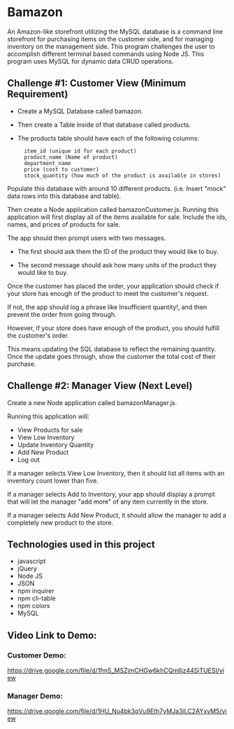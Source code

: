 # Bamazon
An Amazon-like storefront utilizing the MySQL database is a command line storefront for purchasing items on the customer side, and for managing inventory on the management side. This program challenges the user to accomplish different terminal based commands using Node JS. This program uses MySQL for dynamic data CRUD operations.



## Challenge #1: Customer View (Minimum Requirement)

- Create a MySQL Database called bamazon.
- Then create a Table inside of that database called products.
- The products table should have each of the following columns:

        item_id (unique id for each product)
        product_name (Name of product)
        department_name
        price (cost to customer)
        stock_quantity (how much of the product is available in stores)



Populate this database with around 10 different products. (i.e. Insert "mock" data rows into this database and table).

Then create a Node application called bamazonCustomer.js. Running this application will first display all of the items available for sale. Include the ids, names, and prices of products for sale.

The app should then prompt users with two messages.

- The first should ask them the ID of the product they would like to buy.

- The second message should ask how many units of the product they would like to buy.



Once the customer has placed the order, your application should check if your store has enough of the product to meet the customer's request.

If not, the app should log a phrase like Insufficient quantity!, and then prevent the order from going through.


However, if your store does have enough of the product, you should fulfill the customer's order.


This means updating the SQL database to reflect the remaining quantity.
Once the update goes through, show the customer the total cost of their purchase.

## Challenge #2: Manager View (Next Level)

Create a new Node application called bamazonManager.js. 

Running this application will:
- View Products for sale 
- View Low Inventory
- Update Inventory Quantity
- Add New Product
- Log out


If a manager selects View Low Inventory, then it should list all items with an inventory count lower than five.

If a manager selects Add to Inventory, your app should display a prompt that will let the manager "add more" of any item currently in the store.

If a manager selects Add New Product, it should allow the manager to add a completely new product to the store.


## Technologies used in this project

- javascript
- jQuery
- Node JS
- JSON
- npm inquirer
- npm cli-table
- npm colors
- MySQL

## Video Link to Demo:

### Customer Demo:
https://drive.google.com/file/d/1fm5_MSZjmCHGw6khCQmlljz44SiTUESI/view

### Manager Demo:

https://drive.google.com/file/d/1HU_Nu4bk3qVu9Eth7yMJa3iLC2AYxvM5/view






